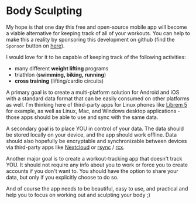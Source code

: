 # Body Sculpting

My hope is that one day this free and open-source mobile app will become a viable alternative for keeping track of all of your workouts. You can help to make this a reality by sponsoring this development on github (find the `Sponsor` button on [here](https://github.com/thomasmarkiewicz/bodysculpting)).  

I would love for it to be capable of keeping track of the following activities:

- many different **weight lifting** programs
- triathlon (**swimming, biking, running**)
- **cross training** (lifting/cardio circuits)

A primary goal is to create a multi-platform solution for Android and iOS with a standard data format that can be easily consumed on other platforms as well.  I'm thinking here of third-party apps for Linux phones like [Librem 5](https://puri.sm/products/librem-5/) for example, as well as Linux, Mac, and Windows desktop applications - those apps should be able to use and sync with the same data.

A secondary goal is to place YOU in control of your data.  The data should be stored locally on your device, and the app should work offline. Data should also hopefully be encryptable and synchronizable between devices via third-party apps like [Nextcloud](https://nextcloud.com/) or [rsync](https://rclone.org/) / [rcx](https://github.com/x0b/rcx). 

Another major goal is to create a workout-tracking app that doesn't track YOU.  It should not require any info about you to work or force you to create accounts if you don't want to.  You should have the option to share your data, but only if you explicitly choose to do so. 

And of course the app needs to be beautiful, easy to use, and practical and help you to focus on working out and sculpting your body ;)
